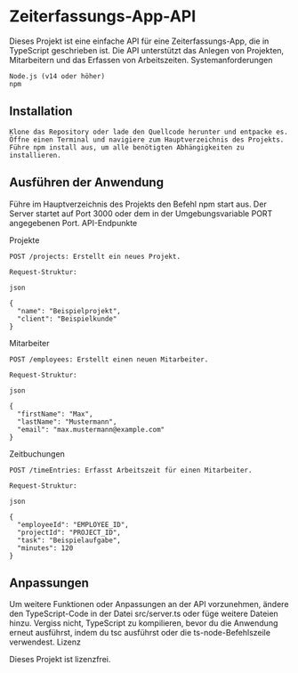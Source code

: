 # Zeiterfassungs-App-API

Dieses Projekt ist eine einfache API für eine Zeiterfassungs-App, die in TypeScript geschrieben ist. Die API unterstützt das Anlegen von Projekten, Mitarbeitern und das Erfassen von Arbeitszeiten.
Systemanforderungen

    Node.js (v14 oder höher)
    npm

## Installation

	Klone das Repository oder lade den Quellcode herunter und entpacke es.
	Öffne einen Terminal und navigiere zum Hauptverzeichnis des Projekts.
	Führe npm install aus, um alle benötigten Abhängigkeiten zu installieren.

## Ausführen der Anwendung

Führe im Hauptverzeichnis des Projekts den Befehl npm start aus. Der Server startet auf Port 3000 oder dem in der Umgebungsvariable PORT angegebenen Port.
API-Endpunkte

Projekte

    POST /projects: Erstellt ein neues Projekt.

    Request-Struktur:

    json

    {
      "name": "Beispielprojekt",
      "client": "Beispielkunde"
    }

Mitarbeiter

    POST /employees: Erstellt einen neuen Mitarbeiter.

    Request-Struktur:

    json

    {
      "firstName": "Max",
      "lastName": "Mustermann",
      "email": "max.mustermann@example.com"
    }

Zeitbuchungen

    POST /timeEntries: Erfasst Arbeitszeit für einen Mitarbeiter.

    Request-Struktur:

    json

    {
      "employeeId": "EMPLOYEE_ID",
      "projectId": "PROJECT_ID",
      "task": "Beispielaufgabe",
      "minutes": 120
    }

## Anpassungen

Um weitere Funktionen oder Anpassungen an der API vorzunehmen, ändere den TypeScript-Code in der Datei src/server.ts oder füge weitere Dateien hinzu. Vergiss nicht, TypeScript zu kompilieren, bevor du die Anwendung erneut ausführst, indem du tsc ausführst oder die ts-node-Befehlszeile verwendest.
Lizenz

Dieses Projekt ist lizenzfrei.
